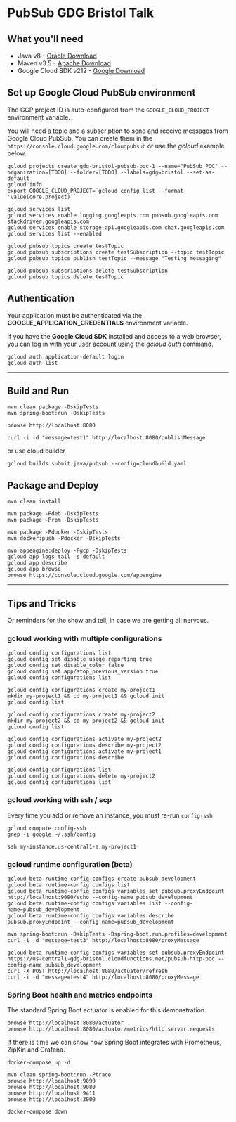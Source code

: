 # PubSub GDG Bristol Talk

## What you'll need

- Java v8 - [Oracle Download](http://www.oracle.com/technetwork/java/javase/downloads/jdk8-downloads-2133151.html)
- Maven v3.5 - [Apache Download](https://maven.apache.org/)
- Google Cloud SDK v212 - [Google Download](https://cloud.google.com/sdk/)

## Set up Google Cloud PubSub environment

The GCP project ID is auto-configured from the `GOOGLE_CLOUD_PROJECT` environment variable.

You will need a topic and a subscription to send and receive messages from Google Cloud PubSub. You can create them in the `https://console.cloud.google.com/cloudpubsub` or use the *gcloud*  example below.

```
gcloud projects create gdg-bristol-pubsub-poc-1 --name="PubSub POC" --organization=[TODO] --folder=[TODO] --labels=gdg=bristol --set-as-default
gcloud info
export GOOGLE_CLOUD_PROJECT=`gcloud config list --format 'value(core.project)'`

gcloud services list
gcloud services enable logging.googleapis.com pubsub.googleapis.com stackdriver.googleapis.com
gcloud services enable storage-api.googleapis.com chat.googleapis.com
gcloud services list --enabled

gcloud pubsub topics create testTopic
gcloud pubsub subscriptions create testSubscription --topic testTopic
gcloud pubsub topics publish testTopic --message "Testing messaging"

gcloud pubsub subscriptions delete testSubscription
gcloud pubsub topics delete testTopic
```

## Authentication

Your application must be authenticated via the **GOOGLE_APPLICATION_CREDENTIALS** environment variable.

If you have the **Google Cloud SDK** installed and access to a web browser, you can log in with your user account using the *gcloud auth* command.

```
gcloud auth application-default login
gcloud auth list
```

---

## Build and Run

```
mvn clean package -DskipTests
mvn spring-boot:run -DskipTests

browse http://localhost:8080

curl -i -d "message=test1" http://localhost:8080/publishMessage
```

or use cloud builder

```
gcloud builds submit java/pubsub --config=cloudbuild.yaml
```

## Package and Deploy

```
mvn clean install

mvn package -Pdeb -DskipTests
mvn package -Prpm -DskipTests

mvn package -Pdocker -DskipTests
mvn docker:push -Pdocker -DskipTests

mvn appengine:deploy -Pgcp -DskipTests
gcloud app logs tail -s default
gcloud app describe
gcloud app browse
browse https://console.cloud.google.com/appengine
```

---

## Tips and Tricks

Or reminders for the show and tell, in case we are getting all nervous.

### gcloud working with multiple configurations

```
gcloud config configurations list
gcloud config set disable_usage_reporting true
gcloud config set disable_color false
gcloud config set app/stop_previous_version true
gcloud config configurations list

gcloud config configurations create my-project1
mkdir my-project1 && cd my-project1 && gcloud init
gcloud config list

gcloud config configurations create my-project2
mkdir my-project2 && cd my-project2 && gcloud init
gcloud config list

gcloud config configurations activate my-project2
gcloud config configurations describe my-project2
gcloud config configurations activate my-project1
gcloud config configurations describe

gcloud config configurations list
gcloud config configurations delete my-project2
gcloud config configurations list
```

### gcloud working with ssh / scp

Every time you add or remove an instance, you must re-run `config-ssh`

```
gcloud compute config-ssh
grep -i google ~/.ssh/config

ssh my-instance.us-central1-a.my-project1
```

### gcloud runtime configuration (beta)

```
gcloud beta runtime-config configs create pubsub_development
gcloud beta runtime-config configs list
gcloud beta runtime-config configs variables set pubsub.proxyEndpoint http://localhost:9090/echo --config-name pubsub_development
gcloud beta runtime-config configs variables list --config-name=pubsub_development
gcloud beta runtime-config configs variables describe pubsub.proxyEndpoint --config-name=pubsub_development

mvn spring-boot:run -DskipTests -Dspring-boot.run.profiles=development
curl -i -d "message=test3" http://localhost:8080/proxyMessage

gcloud beta runtime-config configs variables set pubsub.proxyEndpoint https://us-central1-gdg-bristol.cloudfunctions.net/pubsub-http-poc --config-name pubsub_development
curl -X POST http://localhost:8080/actuator/refresh
curl -i -d "message=test4" http://localhost:8080/proxyMessage
```

### Spring Boot health and metrics endpoints

The standard Spring Boot actuator is enabled for this demonstration.

```
browse http://localhost:8080/actuator
browse http://localhost:8080/actuator/metrics/http.server.requests
```

If there is time we can show how Spring Boot integrates with Prometheus, ZipKin and Grafana.

```
docker-compose up -d

mvn clean spring-boot:run -Ptrace
browse http://localhost:9090
browse http://localhost:9080
browse http://localhost:9411
browse http://localhost:3000

docker-compose down
```
